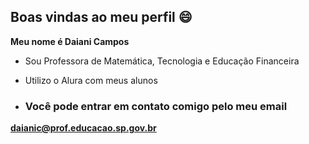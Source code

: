 ## Boas vindas ao meu perfil 😄


**Meu nome é Daiani Campos**
- Sou Professora de Matemática, Tecnologia e Educação Financeira
- Utilizo o Alura com meus alunos

- ### Você pode entrar em contato comigo pelo meu email


**daianic@prof.educacao.sp.gov.br**



  

